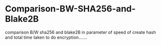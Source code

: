 # Comparison-BW-SHA256-and-Blake2B
comparison B/W sha256 and blake2B in parameter of speed of create hash and total time taken to do encryption.......

